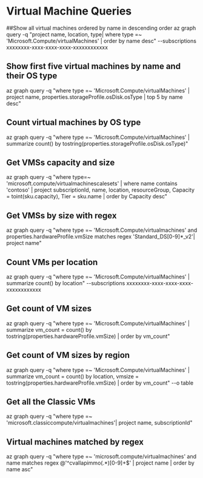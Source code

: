 # Virtual Machine Queries
##Show all virtual machines ordered by name in descending order
az graph query -q "project name, location, type| where type =~ 'Microsoft.Compute/virtualMachines' | order by name desc" --subscriptions xxxxxxxx-xxxx-xxxx-xxxx-xxxxxxxxxxxx

## Show first five virtual machines by name and their OS type
az graph query -q "where type =~ 'Microsoft.Compute/virtualMachines' | project name, properties.storageProfile.osDisk.osType | top 5 by name desc"

## Count virtual machines by OS type
az graph query -q "where type =~ 'Microsoft.Compute/virtualMachines' | summarize count() by tostring(properties.storageProfile.osDisk.osType)"

## Get VMSs capacity and size
az graph query -q "where type=~ 'microsoft.compute/virtualmachinescalesets' | where name contains 'contoso' | project subscriptionId, name, location, resourceGroup, Capacity = toint(sku.capacity), Tier = sku.name | order by Capacity desc"

## Get VMSs by size with regex
az graph query -q "where type =~ 'Microsoft.Compute/virtualmachines' and properties.hardwareProfile.vmSize matches regex 'Standard_DS[0-9]*_v2'| project name"

## Count VMs per location
az graph query -q "where type =~ 'Microsoft.Compute/virtualMachines' | summarize count() by location" --subscriptions xxxxxxxx-xxxx-xxxx-xxxx-xxxxxxxxxxxx

## Get count of VM sizes
az graph query -q "where type =~ 'Microsoft.Compute/virtualMachines' | summarize vm_count = count() by tostring(properties.hardwareProfile.vmSize) | order by vm_count"

## Get count of VM sizes by region
az graph query -q "where type =~ 'Microsoft.Compute/virtualMachines' | summarize vm_count = count() by location, vmsize = tostring(properties.hardwareProfile.vmSize) | order by vm_count" --o table

## Get all the Classic VMs
az graph query -q "where type =~ 'microsoft.classiccompute/virtualmachines'| project name, subscriptionId"

## Virtual machines matched by regex
az graph query -q "where type =~ 'microsoft.compute/virtualmachines' and name matches regex @'^cvallapimmo(.\*)[0-9]+$' | project name | order by name asc"
